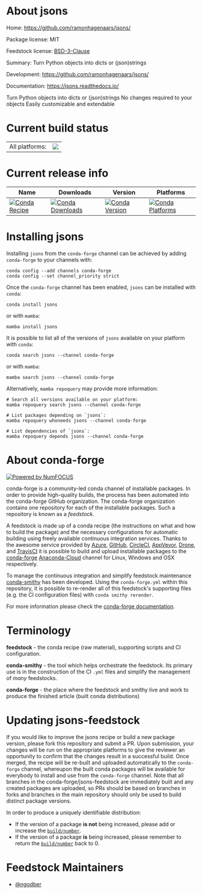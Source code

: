 About jsons
===========

Home: https://github.com/ramonhagenaars/jsons/

Package license: MIT

Feedstock license: [BSD-3-Clause](https://github.com/conda-forge/jsons-feedstock/blob/main/LICENSE.txt)

Summary: Turn Python objects into dicts or (json)strings

Development: https://github.com/ramonhagenaars/jsons/

Documentation: https://jsons.readthedocs.io/

Turn Python objects into dicts or (json)strings No changes required to your objects Easily customizable and extendable

Current build status
====================


<table><tr><td>All platforms:</td>
    <td>
      <a href="https://dev.azure.com/conda-forge/feedstock-builds/_build/latest?definitionId=12430&branchName=main">
        <img src="https://dev.azure.com/conda-forge/feedstock-builds/_apis/build/status/jsons-feedstock?branchName=main">
      </a>
    </td>
  </tr>
</table>

Current release info
====================

| Name | Downloads | Version | Platforms |
| --- | --- | --- | --- |
| [![Conda Recipe](https://img.shields.io/badge/recipe-jsons-green.svg)](https://anaconda.org/conda-forge/jsons) | [![Conda Downloads](https://img.shields.io/conda/dn/conda-forge/jsons.svg)](https://anaconda.org/conda-forge/jsons) | [![Conda Version](https://img.shields.io/conda/vn/conda-forge/jsons.svg)](https://anaconda.org/conda-forge/jsons) | [![Conda Platforms](https://img.shields.io/conda/pn/conda-forge/jsons.svg)](https://anaconda.org/conda-forge/jsons) |

Installing jsons
================

Installing `jsons` from the `conda-forge` channel can be achieved by adding `conda-forge` to your channels with:

```
conda config --add channels conda-forge
conda config --set channel_priority strict
```

Once the `conda-forge` channel has been enabled, `jsons` can be installed with `conda`:

```
conda install jsons
```

or with `mamba`:

```
mamba install jsons
```

It is possible to list all of the versions of `jsons` available on your platform with `conda`:

```
conda search jsons --channel conda-forge
```

or with `mamba`:

```
mamba search jsons --channel conda-forge
```

Alternatively, `mamba repoquery` may provide more information:

```
# Search all versions available on your platform:
mamba repoquery search jsons --channel conda-forge

# List packages depending on `jsons`:
mamba repoquery whoneeds jsons --channel conda-forge

# List dependencies of `jsons`:
mamba repoquery depends jsons --channel conda-forge
```


About conda-forge
=================

[![Powered by
NumFOCUS](https://img.shields.io/badge/powered%20by-NumFOCUS-orange.svg?style=flat&colorA=E1523D&colorB=007D8A)](https://numfocus.org)

conda-forge is a community-led conda channel of installable packages.
In order to provide high-quality builds, the process has been automated into the
conda-forge GitHub organization. The conda-forge organization contains one repository
for each of the installable packages. Such a repository is known as a *feedstock*.

A feedstock is made up of a conda recipe (the instructions on what and how to build
the package) and the necessary configurations for automatic building using freely
available continuous integration services. Thanks to the awesome service provided by
[Azure](https://azure.microsoft.com/en-us/services/devops/), [GitHub](https://github.com/),
[CircleCI](https://circleci.com/), [AppVeyor](https://www.appveyor.com/),
[Drone](https://cloud.drone.io/welcome), and [TravisCI](https://travis-ci.com/)
it is possible to build and upload installable packages to the
[conda-forge](https://anaconda.org/conda-forge) [Anaconda-Cloud](https://anaconda.org/)
channel for Linux, Windows and OSX respectively.

To manage the continuous integration and simplify feedstock maintenance
[conda-smithy](https://github.com/conda-forge/conda-smithy) has been developed.
Using the ``conda-forge.yml`` within this repository, it is possible to re-render all of
this feedstock's supporting files (e.g. the CI configuration files) with ``conda smithy rerender``.

For more information please check the [conda-forge documentation](https://conda-forge.org/docs/).

Terminology
===========

**feedstock** - the conda recipe (raw material), supporting scripts and CI configuration.

**conda-smithy** - the tool which helps orchestrate the feedstock.
                   Its primary use is in the construction of the CI ``.yml`` files
                   and simplify the management of *many* feedstocks.

**conda-forge** - the place where the feedstock and smithy live and work to
                  produce the finished article (built conda distributions)


Updating jsons-feedstock
========================

If you would like to improve the jsons recipe or build a new
package version, please fork this repository and submit a PR. Upon submission,
your changes will be run on the appropriate platforms to give the reviewer an
opportunity to confirm that the changes result in a successful build. Once
merged, the recipe will be re-built and uploaded automatically to the
`conda-forge` channel, whereupon the built conda packages will be available for
everybody to install and use from the `conda-forge` channel.
Note that all branches in the conda-forge/jsons-feedstock are
immediately built and any created packages are uploaded, so PRs should be based
on branches in forks and branches in the main repository should only be used to
build distinct package versions.

In order to produce a uniquely identifiable distribution:
 * If the version of a package **is not** being increased, please add or increase
   the [``build/number``](https://docs.conda.io/projects/conda-build/en/latest/resources/define-metadata.html#build-number-and-string).
 * If the version of a package **is** being increased, please remember to return
   the [``build/number``](https://docs.conda.io/projects/conda-build/en/latest/resources/define-metadata.html#build-number-and-string)
   back to 0.

Feedstock Maintainers
=====================

* [@ngodber](https://github.com/ngodber/)

